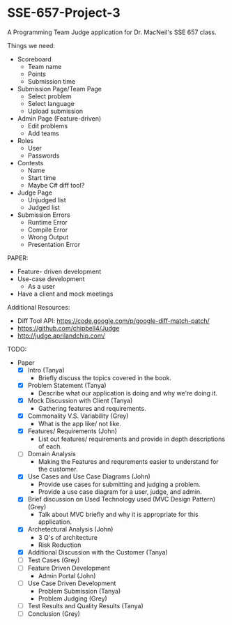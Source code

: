 SSE-657-Project-3
=================

A Programming Team Judge application for Dr. MacNeil's SSE 657 class. 


Things we need:

- Scoreboard
    - Team name
    - Points
    - Submission time
- Submission Page/Team Page
    - Select problem
    - Select language
    - Upload submission
- Admin Page (Feature-driven)
  - Edit problems
  - Add teams
- Roles
    - User
    - Passwords
- Contests
    - Name
    - Start time
    - Maybe C# diff tool?
- Judge Page
    - Unjudged list
    - Judged list
- Submission Errors
    - Runtime Error
    - Compile Error
    - Wrong Output
    - Presentation Error

PAPER:
- Feature- driven development
- Use-case development
  - As a user
- Have a client and mock meetings

Additional Resources:
- Diff Tool API: https://code.google.com/p/google-diff-match-patch/
- https://github.com/chipbell4/Judge
- http://judge.aprilandchip.com/




TODO:

 - Paper
    - [x] Intro (Tanya)
        - Briefly discuss the topics covered in the book.
    - [x] Problem Statement (Tanya)
        - Describe what our application is doing and why we're doing it.
    - [x] Mock Discussion with Client (Tanya)
        - Gathering features and requirements.
    - [x] Commonality V.S. Variability (Grey)
        - What is the app like/ not like.
    - [x] Features/ Requirements (John)
        - List out features/ requirements and provide in depth descriptions of each.
    - [ ] Domain Analysis <Optional>
        - Making the Features and requrements easier to understand for the customer.
    - [x] Use Cases and Use Case Diagrams (John)
        - Provide use cases for submitting and judging a problem.
        - Provide a use case diagram for a user, judge, and admin.
    - [x] Brief discussion on Used Technology used (MVC Design Pattern) (Grey)
        - Talk about MVC briefly and why it is appropriate for this application. 
    - [x] Archetectural Analysis (John)
        - 3 Q's of architecture
        - Risk Reduction
    - [x] Additional Discussion with the Customer (Tanya)
    - [ ] Test Cases (Grey)
    - [ ] Feature Driven Development
        - Admin Portal (John)
    - [ ] Use Case Driven Development
        - Problem Submission (Tanya)
        - Problem Judging (Grey)
    - [ ] Test Results and Quality Results (Tanya)
    - [ ] Conclusion (Grey)
